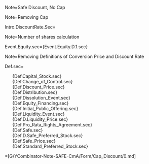 Note=Safe Discount, No Cap

Note=Removing Cap

Intro.DiscountRate.Sec=</i>

Note=Number of shares calculation

Event.Equity.sec={Event.Equity.D.1.sec}

Note=Removing Definitions of Conversion Price and Discount Rate

Def.sec=<ul type="none"><li>{Def.Capital_Stock.sec}<li>{Def.Change_of_Control.sec}<li>{Def.Discount_Price.sec}<li>{Def.Distribution.sec}<li>{Def.Dissolution_Event.sec}<li>{Def.Equity_Financing.sec}<li>{Def.Initial_Public_Offering.sec}<li>{Def.Liquidity_Event.sec}<li>{Def.D.Liquidity_Price.sec}<li>{Def.Pro_Rata_Rights_Agreement.sec}<li>{Def.Safe.sec}<li>{Def.D.Safe_Preferred_Stock.sec}<li>{Def.Safe_Price.sec}<li>{Def.Standard_Preferred_Stock.sec}</ul>

=[G/YCombinator-Note-SAFE-CmA/Form/Cap_Discount/0.md]
